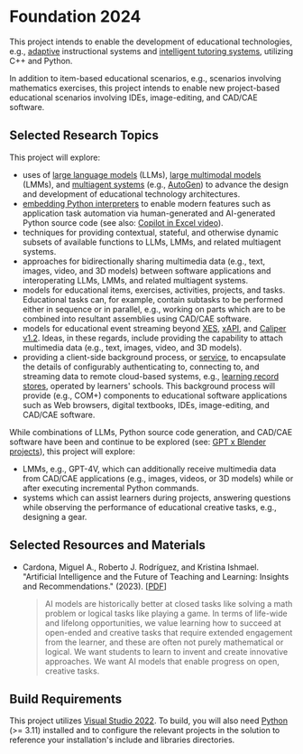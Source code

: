 # Foundation 2024

This project intends to enable the development of educational technologies, e.g., [adaptive](https://en.wikipedia.org/wiki/Adaptive_learning) instructional systems and [intelligent tutoring systems](https://en.wikipedia.org/wiki/Intelligent_tutoring_system), utilizing C++ and Python.

In addition to item-based educational scenarios, e.g., scenarios involving mathematics exercises, this project intends to enable new project-based educational scenarios involving IDEs, image-editing, and CAD/CAE software.

## Selected Research Topics

This project will explore:
* uses of [large language models](https://en.wikipedia.org/wiki/Large_language_model) (LLMs), [large multimodal models](https://en.wikipedia.org/wiki/Large_language_model#Multimodality) (LMMs), and [multiagent systems](https://en.wikipedia.org/wiki/Multiagent_system) (e.g., [AutoGen](https://github.com/microsoft/autogen)) to advance the design and development of educational technology architectures.
* [embedding Python interpreters](https://docs.python.org/3/c-api/) to enable modern features such as application task automation via human-generated and AI-generated Python source code (see also: [Copilot in Excel video](https://www.youtube.com/watch?v=vGI6VLr8L5w)).
* techniques for providing contextual, stateful, and otherwise dynamic subsets of available functions to LLMs, LMMs, and related multiagent systems.
* approaches for bidirectionally sharing multimedia data (e.g., text, images, video, and 3D models) between software applications and interoperating LLMs, LMMs, and related multiagent systems.
* models for educational items, exercises, activities, projects, and tasks. Educational tasks can, for example, contain subtasks to be performed either in sequence or in parallel, e.g., working on parts which are to be combined into resultant assemblies using CAD/CAE software.
* models for educational event streaming beyond [XES](https://xes-standard.org/), [xAPI](https://xapi.com/), and [Caliper v1.2](https://www.imsglobal.org/activity/caliper). Ideas, in these regards, include providing the capability to attach multimedia data (e.g., text, images, video, and 3D models).
* providing a client-side background process, or [service](https://en.wikipedia.org/wiki/Windows_service), to encapsulate the details of configurably authenticating to, connecting to, and streaming data to remote cloud-based systems, e.g., [learning record stores](https://en.wikipedia.org/wiki/Learning_Record_Store), operated by learners' schools. This background process will provide (e.g., COM+) components to educational software applications such as Web browsers, digital textbooks, IDEs, image-editing, and CAD/CAE software.

While combinations of LLMs, Python source code generation, and CAD/CAE software have been and continue to be explored (see: [GPT x Blender projects](https://github.com/search?q=gpt+blender&type=repositories)), this project will explore:
* LMMs, e.g., GPT-4V, which can additionally receive multimedia data from CAD/CAE applications (e.g., images, videos, or 3D models) while or after executing incremental Python commands.
* systems which can assist learners during projects, answering questions while observing the performance of educational creative tasks, e.g., designing a gear.

## Selected Resources and Materials

* Cardona, Miguel A., Roberto J. Rodríguez, and Kristina Ishmael. "Artificial Intelligence and the Future of Teaching and Learning: Insights and Recommendations." (2023). [[PDF](https://tech.ed.gov/files/2023/05/ai-future-of-teaching-and-learning-report.pdf)]

  > AI models are historically better at closed tasks like solving a math problem or logical tasks like playing a game. In terms of life-wide and lifelong opportunities, we value learning how to succeed at open-ended and creative tasks that require extended engagement from the learner, and these are often not purely mathematical or logical. We want students to learn to invent and create innovative approaches. We want AI models that enable progress on open, creative tasks.

## Build Requirements

This project utilizes [Visual Studio 2022](https://visualstudio.microsoft.com/downloads/). To build, you will also need [Python](https://www.python.org/downloads/) (>= 3.11) installed and to configure the relevant projects in the solution to reference your installation's include and libraries directories.
